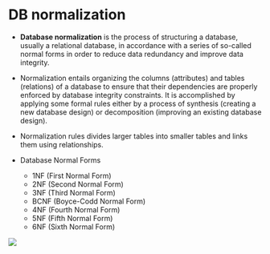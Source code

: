 
# DB normalization

- **Database normalization** is the process of structuring a database, usually a relational database, in accordance with a series of so-called normal forms in order to reduce data redundancy and improve data integrity. 

- Normalization entails organizing the columns (attributes) and tables (relations) of a database to ensure that their dependencies are properly enforced by database integrity constraints. It is accomplished by applying some formal rules either by a process of synthesis (creating a new database design) or decomposition (improving an existing database design).

- Normalization rules divides larger tables into smaller tables and links them using relationships.

- Database Normal Forms

  + 1NF (First Normal Form)
  + 2NF (Second Normal Form)
  + 3NF (Third Normal Form)
  + BCNF (Boyce-Codd Normal Form)
  + 4NF (Fourth Normal Form)
  + 5NF (Fifth Normal Form)
  + 6NF (Sixth Normal Form)


![](https://lh3.googleusercontent.com/proxy/As8_hQeYqrDaAOZLpCtr5wJItVMKMaGvtacMYHI7bpVXmc08WpHCED0-g7RUeXnwD7HpCCvvk1Zi-MTDpZwiANtrqZh9Nrwr-qT8VXfdlaM)